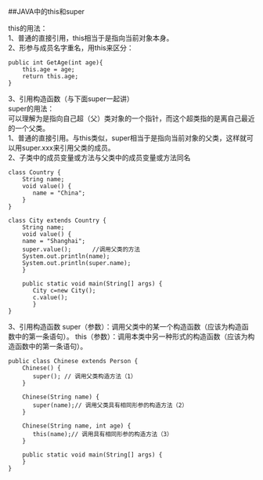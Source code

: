 ##JAVA中的this和super

this的用法：  
1、普通的直接引用，this相当于是指向当前对象本身。  
2、形参与成员名字重名，用this来区分：  
```
public int GetAge(int age){
	this.age = age;
	return this.age;
}
```
3、引用构造函数（与下面super一起讲）  
super的用法：  
可以理解为是指向自己超（父）类对象的一个指针，而这个超类指的是离自己最近的一个父类。  
1、普通的直接引用。与this类似，super相当于是指向当前对象的父类，这样就可以用super.xxx来引用父类的成员。  
2、子类中的成员变量或方法与父类中的成员变量或方法同名  
```
class Country {
    String name;
    void value() {
       name = "China";
    }
}
  
class City extends Country {
    String name;
    void value() {
    name = "Shanghai";
    super.value();      //调用父类的方法
    System.out.println(name);
    System.out.println(super.name);
    }
  
    public static void main(String[] args) {
       City c=new City();
       c.value();
       }
}
```
3、引用构造函数
super（参数）：调用父类中的某一个构造函数（应该为构造函数中的第一条语句）。
this（参数）：调用本类中另一种形式的构造函数（应该为构造函数中的第一条语句）。

```
public class Chinese extends Person { 
    Chinese() { 
       super(); // 调用父类构造方法（1） 
    } 
    
    Chinese(String name) { 
       super(name);// 调用父类具有相同形参的构造方法（2） 
    } 
    
    Chinese(String name, int age) { 
       this(name);// 调用具有相同形参的构造方法（3） 
    } 
    
    public static void main(String[] args) { 
    } 
}
```